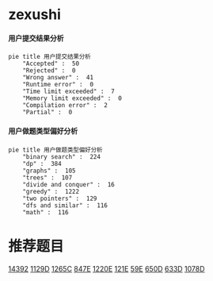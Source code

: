 # zexushi

<!-- tabs:start -->



#### **用户提交结果分析**

```mermaid
pie title 用户提交结果分析
    "Accepted" :  50
    "Rejected" :  0
    "Wrong answer" :  41
    "Runtime error" :  0
    "Time limit exceeded" :  7
    "Memory limit exceeded" :  0
    "Compilation error" :  2
    "Partial" :  0
```

#### **用户做题类型偏好分析**

```mermaid
pie title 用户做题类型偏好分析
    "binary search" :  224
    "dp" :  384
    "graphs" :  105
    "trees" :  107
    "divide and conquer" :  16
    "greedy" :  1222
    "two pointers" :  129
    "dfs and similar" :  116
    "math" :  116
```



<!-- tabs:end -->
# 推荐题目
[14392](https://codeforces.com/contest/1439/problem/2)
[1129D](https://codeforces.com/contest/1129/problem/D)
[1265C](https://codeforces.com/contest/1265/problem/C)
[847E](https://codeforces.com/contest/847/problem/E)
[1220E](https://codeforces.com/contest/1220/problem/E)
[121E](https://codeforces.com/contest/121/problem/E)
[59E](https://codeforces.com/contest/59/problem/E)
[650D](https://codeforces.com/contest/650/problem/D)
[633D](https://codeforces.com/contest/633/problem/D)
[1078D](https://codeforces.com/contest/1078/problem/D)
